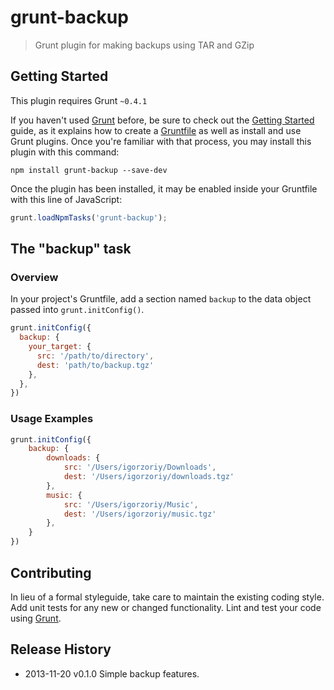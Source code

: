 # grunt-backup

> Grunt plugin for making backups using TAR and GZip

## Getting Started
This plugin requires Grunt `~0.4.1`

If you haven't used [Grunt](http://gruntjs.com/) before, be sure to check out the [Getting Started](http://gruntjs.com/getting-started) guide, as it explains how to create a [Gruntfile](http://gruntjs.com/sample-gruntfile) as well as install and use Grunt plugins. Once you're familiar with that process, you may install this plugin with this command:

```shell
npm install grunt-backup --save-dev
```

Once the plugin has been installed, it may be enabled inside your Gruntfile with this line of JavaScript:

```js
grunt.loadNpmTasks('grunt-backup');
```

## The "backup" task

### Overview
In your project's Gruntfile, add a section named `backup` to the data object passed into `grunt.initConfig()`.

```js
grunt.initConfig({
  backup: {
    your_target: {
      src: '/path/to/directory',
      dest: 'path/to/backup.tgz'
    },
  },
})
```

### Usage Examples

```js
grunt.initConfig({
    backup: {
        downloads: {
            src: '/Users/igorzoriy/Downloads',
            dest: '/Users/igorzoriy/downloads.tgz'
        },
        music: {
            src: '/Users/igorzoriy/Music',
            dest: '/Users/igorzoriy/music.tgz'
        },
    }
})
```

## Contributing
In lieu of a formal styleguide, take care to maintain the existing coding style. Add unit tests for any new or changed functionality. Lint and test your code using [Grunt](http://gruntjs.com/).

## Release History
 * 2013-11-20    v0.1.0    Simple backup features.
